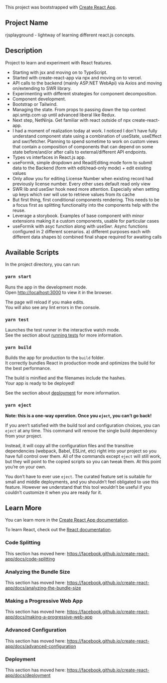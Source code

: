 This project was bootstrapped with [Create React App](https://github.com/facebook/create-react-app).

## Project Name

rjsplayground - lightway of learning different react.js concepts.

## Description

Project to learn and experiment with React features.  
- Starting with jsx and moving on to TypeScript.
- Started with create-react-app via npx and moving on to vercel.
- API calls to the backend (mainly ASP.NET WebApi) via Axios and moving on/extending to SWR library.  
- Experimenting with different strategies for component decomposition.
- Component development.
- Bootstrap or Tailwind.
- Managing the state. From props to passing down the top context api.smtp.com up until advanced liberal like Redux.
- Next step, NetNinja. Get familiar with react outside of npx create-react-app.
- I had a moment of realization today at work. I noticed I don't have fully understand component state using a combination of useState, useEffect and swr/fetcher.
Planning to spend sometime to work on custom views that contain a composition of components that can depend on some state before/and/or after calls to external/different API endpoints.
- Types vs interfaces in React.js app.
- useFormik, simple dropdown and Read/Editing mode form to submit data to the Backend (form with edit/read-only mode) + edit existing values
- Only allow you for editing License Number when existing record had previously license number. Every other uses default read only view
- SWR lib and useSwr hook need more attention. Especially when setting up keys which swr will use to retrieve values from its cache  
- But first thing, first conditional components rendering. This needs to be a focus first as splitting functionality into the components help with the reuse.
- Leverage a storybook. Examples of base component with minor extensions making it a custom components, usable for particular cases
- useFormik with asyc function along with useSwr. Async functions configured in 2 different scenarios. a) different purposes each with different data shapes  b) combined final shape required for awaiting calls  
  
## Available Scripts

In the project directory, you can run:

### `yarn start`

Runs the app in the development mode.<br />
Open [http://localhost:3000](http://localhost:3000) to view it in the browser.

The page will reload if you make edits.<br />
You will also see any lint errors in the console.

### `yarn test`

Launches the test runner in the interactive watch mode.<br />
See the section about [running tests](https://facebook.github.io/create-react-app/docs/running-tests) for more information.

### `yarn build`

Builds the app for production to the `build` folder.<br />
It correctly bundles React in production mode and optimizes the build for the best performance.

The build is minified and the filenames include the hashes.<br />
Your app is ready to be deployed!

See the section about [deployment](https://facebook.github.io/create-react-app/docs/deployment) for more information.

### `yarn eject`

**Note: this is a one-way operation. Once you `eject`, you can’t go back!**

If you aren’t satisfied with the build tool and configuration choices, you can `eject` at any time. This command will remove the single build dependency from your project.

Instead, it will copy all the configuration files and the transitive dependencies (webpack, Babel, ESLint, etc) right into your project so you have full control over them. All of the commands except `eject` will still work, but they will point to the copied scripts so you can tweak them. At this point you’re on your own.

You don’t have to ever use `eject`. The curated feature set is suitable for small and middle deployments, and you shouldn’t feel obligated to use this feature. However we understand that this tool wouldn’t be useful if you couldn’t customize it when you are ready for it.

## Learn More

You can learn more in the [Create React App documentation](https://facebook.github.io/create-react-app/docs/getting-started).

To learn React, check out the [React documentation](https://reactjs.org/).

### Code Splitting

This section has moved here: https://facebook.github.io/create-react-app/docs/code-splitting

### Analyzing the Bundle Size

This section has moved here: https://facebook.github.io/create-react-app/docs/analyzing-the-bundle-size

### Making a Progressive Web App

This section has moved here: https://facebook.github.io/create-react-app/docs/making-a-progressive-web-app

### Advanced Configuration

This section has moved here: https://facebook.github.io/create-react-app/docs/advanced-configuration

### Deployment

This section has moved here: https://facebook.github.io/create-react-app/docs/deployment

